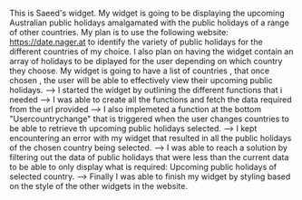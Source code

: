 This is Saeed's widget.
My widget is going to be displaying the upcoming Australian public holidays amalgamated with the public holidays of a range of other countries.
My plan is to use the following website: <https://date.nager.at> to identify the variety of public holidays for the different countries of my choice.
I also plan on having the widget contain an array of holidays to be diplayed for the user depending on which country they choose.
My widget is going to have a list of countries , that once chosen , the user will be able to effectively view their upcoming public holidays.
--> I started the widget by outlining the different functions that i needed
--> I was able to create all the functions and fetch the data required from the url provided
--> I also implemeted a function at the bottom "Usercountrychange" that is triggered when the user changes countries to be able to retrieve th upcoming public holidays selected.
--> I kept encountering an error with my widget that resulted in all the public holidays of the chosen country being selected.
--> I was able to reach a solution by filtering out the data of public holidays that were less than the current data to be able to only display what is required: Upcoming public holidays of selected country.
--> Finally I was able to finish my widget by styling based on the style of the other widgets in the website.